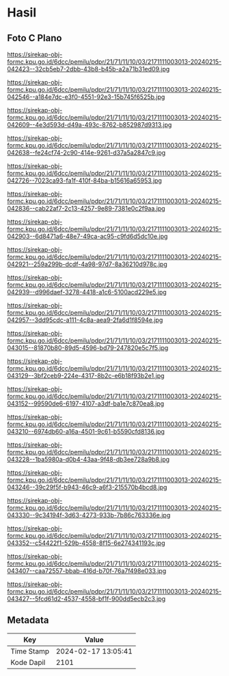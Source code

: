 # Hasil

## Foto C Plano

https://sirekap-obj-formc.kpu.go.id/6dcc/pemilu/pdpr/21/71/11/10/03/2171111003013-20240215-042423--32cb5eb7-2dbb-43b8-b45b-a2a71b31ed09.jpg

https://sirekap-obj-formc.kpu.go.id/6dcc/pemilu/pdpr/21/71/11/10/03/2171111003013-20240215-042546--a184e7dc-e3f0-4551-92e3-15b745f6525b.jpg

https://sirekap-obj-formc.kpu.go.id/6dcc/pemilu/pdpr/21/71/11/10/03/2171111003013-20240215-042609--4e3d593d-d49a-493c-8762-b852987d9313.jpg

https://sirekap-obj-formc.kpu.go.id/6dcc/pemilu/pdpr/21/71/11/10/03/2171111003013-20240215-042638--fe24cf74-2c90-414e-9261-d37a5a2847c9.jpg

https://sirekap-obj-formc.kpu.go.id/6dcc/pemilu/pdpr/21/71/11/10/03/2171111003013-20240215-042726--7023ca93-fa1f-410f-84ba-b15616a65953.jpg

https://sirekap-obj-formc.kpu.go.id/6dcc/pemilu/pdpr/21/71/11/10/03/2171111003013-20240215-042836--cab22af7-2c13-4257-9e89-7381e0c2f9aa.jpg

https://sirekap-obj-formc.kpu.go.id/6dcc/pemilu/pdpr/21/71/11/10/03/2171111003013-20240215-042903--6d8471a6-48e7-49ca-ac95-c9fd6d5dc10e.jpg

https://sirekap-obj-formc.kpu.go.id/6dcc/pemilu/pdpr/21/71/11/10/03/2171111003013-20240215-042921--259a299b-dcdf-4a98-97d7-8a36210d978c.jpg

https://sirekap-obj-formc.kpu.go.id/6dcc/pemilu/pdpr/21/71/11/10/03/2171111003013-20240215-042939--d996daef-3278-4418-a1c6-5100acd229e5.jpg

https://sirekap-obj-formc.kpu.go.id/6dcc/pemilu/pdpr/21/71/11/10/03/2171111003013-20240215-042957--3dd95cdc-a111-4c8a-aea9-2fa6d1f8594e.jpg

https://sirekap-obj-formc.kpu.go.id/6dcc/pemilu/pdpr/21/71/11/10/03/2171111003013-20240215-043015--81870b80-89d5-4596-bd79-247820e5c7f5.jpg

https://sirekap-obj-formc.kpu.go.id/6dcc/pemilu/pdpr/21/71/11/10/03/2171111003013-20240215-043129--3bf2ceb9-224e-4317-8b2c-e6b18f93b2e1.jpg

https://sirekap-obj-formc.kpu.go.id/6dcc/pemilu/pdpr/21/71/11/10/03/2171111003013-20240215-043152--99590de6-6197-4107-a3df-ba1e7c870ea8.jpg

https://sirekap-obj-formc.kpu.go.id/6dcc/pemilu/pdpr/21/71/11/10/03/2171111003013-20240215-043210--6974db60-a16a-4501-9c61-b5590cfd8136.jpg

https://sirekap-obj-formc.kpu.go.id/6dcc/pemilu/pdpr/21/71/11/10/03/2171111003013-20240215-043228--1ba5980a-d0b4-43aa-9f48-db3ee728a9b8.jpg

https://sirekap-obj-formc.kpu.go.id/6dcc/pemilu/pdpr/21/71/11/10/03/2171111003013-20240215-043246--39c29f5f-b943-46c9-a6f3-215570b4bcd8.jpg

https://sirekap-obj-formc.kpu.go.id/6dcc/pemilu/pdpr/21/71/11/10/03/2171111003013-20240215-043330--9c34194f-3d63-4273-933b-7b86c763336e.jpg

https://sirekap-obj-formc.kpu.go.id/6dcc/pemilu/pdpr/21/71/11/10/03/2171111003013-20240215-043352--c54422f1-529b-4558-8f15-6e274341193c.jpg

https://sirekap-obj-formc.kpu.go.id/6dcc/pemilu/pdpr/21/71/11/10/03/2171111003013-20240215-043407--caa72557-bbab-416d-b70f-76a7f498e033.jpg

https://sirekap-obj-formc.kpu.go.id/6dcc/pemilu/pdpr/21/71/11/10/03/2171111003013-20240215-043427--5fcd61d2-4537-4558-bf1f-900dd5ecb2c3.jpg


## Metadata

| Key        | Value               |
| ---------- | ------------------- |
| Time Stamp | 2024-02-17 13:05:41 |
| Kode Dapil | 2101                |



